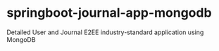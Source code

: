 # springboot-journal-app-mongodb
Detailed User and Journal E2EE industry-standard application using MongoDB 
